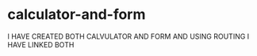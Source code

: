 # calculator-and-form
 I HAVE CREATED BOTH CALVULATOR AND FORM AND USING ROUTING I HAVE LINKED BOTH
